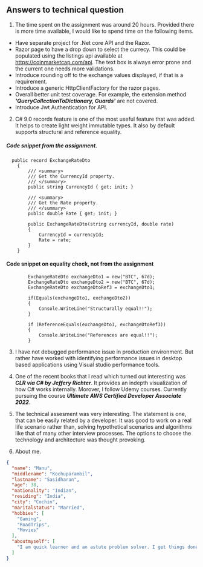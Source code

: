 ## Answers to technical question

1. The time spent on the assignment was around 20 hours. 
Provided there is more time available, I would like to spend time on the following items.
- Have separate project for .Net core API and the Razor.
-   Razor page to have a drop down to select the currecy. This could be populated using the listings api available at https://coinmarketcap.com/api. The text box is always error prone and the current one needs more validations.
-   Introduce rounding off to the exchange values displayed, if that is a requirement.
-   Introduce a generic HttpClientFactory for the razor pages.
-   Overall better unit test coverage. For example, the extension method ***'QueryCollectionToDictionary, Guards'*** are not covered.
-   Introduce Jwt Authentication for API.

2. C# 9.0 records feature is one of the most useful feature that was added. It helps to create light weight immutable types. It also by default supports structural and reference equality. 
##### Code snippet from the assignment.
```
  public record ExchangeRateDto
    {
        /// <summary>
        /// Get the CurrencyId property.
        /// </summary>
        public string CurrencyId { get; init; }

        /// <summary>
        /// Get the Rate property.
        /// </summary>
        public double Rate { get; init; }

        public ExchangeRateDto(string currencyId, double rate)
        {
            CurrencyId = currencyId;
            Rate = rate;
        }
    }
```
#### Code snippet on equality check, not from the assignment
```
        ExchangeRateDto exchangeDto1 = new("BTC", 67d);
        ExchangeRateDto exchangeDto2 = new("BTC", 67d);
        ExchangeRateDto exchangeDtoRef3 = exchangeDto1;

        if(Equals(exchangeDto1, exchangeDto2))
        {
            Console.WriteLine("Structurally equal!!");
        }

        if (ReferenceEquals(exchangeDto1, exchangeDtoRef3))
        {
            Console.WriteLine("References are equal!!");
        }
```

3. I have not debugged performance issue in production environment. But rather have worked with identifying performance issues in desktop based applications using Visual studio performance tools.

4. One of the recent books that I read which turned out interesting was  ***CLR via C# by Jeffery Richter***. It provides an indepth visualization of how C# works internally.
Morover, I follow Udemy courses. Currently pursuing the course ***Ultimate AWS Certified Developer Associate 2022***.

5. The technical assesment was very interesting. The statement is one, that can be easily related by a developer. It was good to work on a real life scenario rather than, solving hypothetical scenarios and algorithms like that of many other interview processes. The options to choose the technology and architecture was thought provoking.

6. About me.
```json
{
  "name": "Manu",
  "middlename": "Kochuparambil",
  "lastname": "Sasidharan",
  "age": 38,
  "nationality": "Indian",
  "residing": "India",
  "city": "Cochin",
  "maritalstatus": "Married",
  "hobbies": [
    "Gaming",
    "RoadTrips",
    "Movies"
  ],
  "aboutmyself": [
    "I am quick learner and an astute problem solver. I get things done. As a newbie to an AWS migration team without any prior AWS experience, I could quickly pickup Infrasturcture as code using Cloud Formation and became the single point of contact for the infrastructure and the deployment pipeline creation. I am also self organised with track record of leading teams on technical and delivery front. On the personal front, I am married and have two energetic young boys, who keep me on my toes during my time off from work. Though living a hectic schedule, I still find time to pursue my passion to travel, especially roadtrips. One of the recent trips was a 7000 kilometer road trip to Rajasthan travelling across 7 states in India."
  ] 
}
```  
